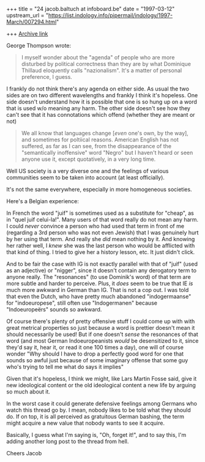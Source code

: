 +++
title = "24 jacob.baltuch at infoboard.be"
date = "1997-03-12"
upstream_url = "https://list.indology.info/pipermail/indology/1997-March/007294.html"

+++
[Archive link](https://list.indology.info/pipermail/indology/1997-March/007294.html)

George Thompson wrote:

>I myself wonder about the "agenda" of people who are more disturbed by
>political correctness than they are by what Dominique Thillaud eloquently
>calls "nazionalism".  It's a matter of personal preference, I guess.

I frankly do not think there's any agenda on either side. As usual
the two sides are on two different wavelengths and frankly I think
it's hopeless. One side doesn't understand how it is possible that
one is so hung up on a word that is used w/o meaning any harm. The
other side doesn't see how they can't see that it has connotations
which offend (whether they are meant or not)

>We all know that languages change [*even* one's own, by the way], and
>sometimes for poltiical reasons.  American English has not suffered, as far
>as I can see, from the disappearance of the "semantically inoffensive" word
>"Negro" but I haven't heard or seen anyone use it, except quotatively, in a
>very long time.

Well US society is a very diverse one and the feelings of various
communities seem to be taken into account (at least officially).

It's not the same everywhere, especially in more homogeneous societies.

Here's a Belgian experience:

In French the word "juif" is sometimes used as a substitute for
"cheap", as in "quel juif celui-la!". Many users of that word
really do not mean any harm. I could *never* convince a person
who had used that term in front of me (regarding a 3rd person
who was not even Jewish) that I was genuinely hurt by her using
that term. And really she *did* mean nothing by it. And knowing
her rather well, I *knew* she was the last person who would be
afflicted with that kind of thing. I tried to give her a history
lesson, etc. It just didn't click.

And to be fair the case with IG is not exactly parallel with that
of "juif" (used as an adjective) or "nigger", since it doesn't contain
any derogatory term to anyone really. The "resonances" (to use Dominik's
word) of that term are more subtle and harder to perceive. Plus,
it *does* seem to be true that IE *is* much more awkward in German
than IG. That is not a cop out. I was told that even
the Dutch, who have pretty much abandoned "indogermaanse" for
"indoeuropese", still often use "Indogermanen" because "Indoeuropeërs"
sounds so awkward.

Of course there's plenty of pretty offensive stuff I could come up with
with great metrical properties so just because a word is prettier
doesn't mean it should necessarily be used! But if one doesn't *sense* the
resonances of that word (and most German Indoeuropeanists *would*
be desensitized to it, since they'd say it, hear it, or read it one 100
times a day), one will of course wonder "Why should I have to drop a perfectly
good word for one that sounds so awful just because of some imaginary
offense that some guy who's trying to tell me what do says it implies"

Given that it's hopeless, I think we might, like Lars Martin Fosse said,
give it new ideological content or the old ideological content a new life
by arguing so much about it.

In the worst case it could generate defensive feelings among Germans
who watch this thread go by. I mean, nobody likes to be told what they
should do. If on top, it is all perceived as gratuitous German bashing,
the term might acquire a new value that nobody wants to see it acquire.

Basically, I guess what I'm saying is, "Oh, forget it!", and to say this,
I'm adding another long post to the thread from hell.

Cheers
Jacob









